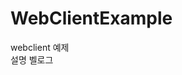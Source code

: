 # WebClientExample
webclient 예제  
<a herf= 'https://velog.io/@dlehden/WebClient%EC%98%88%EC%A0%9C'>
설명 벨로그</a>
